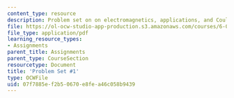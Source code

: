 ```yaml
---
content_type: resource
description: Problem set on on electromagnetics, applications, and Coulomb force law.
file: https://ol-ocw-studio-app-production.s3.amazonaws.com/courses/6-013-electromagnetics-and-applications-fall-2005/07f7885ef2b50670e8fea46c058b9439_ps1.pdf
file_type: application/pdf
learning_resource_types:
- Assignments
parent_title: Assignments
parent_type: CourseSection
resourcetype: Document
title: 'Problem Set #1'
type: OCWFile
uid: 07f7885e-f2b5-0670-e8fe-a46c058b9439
---
```

